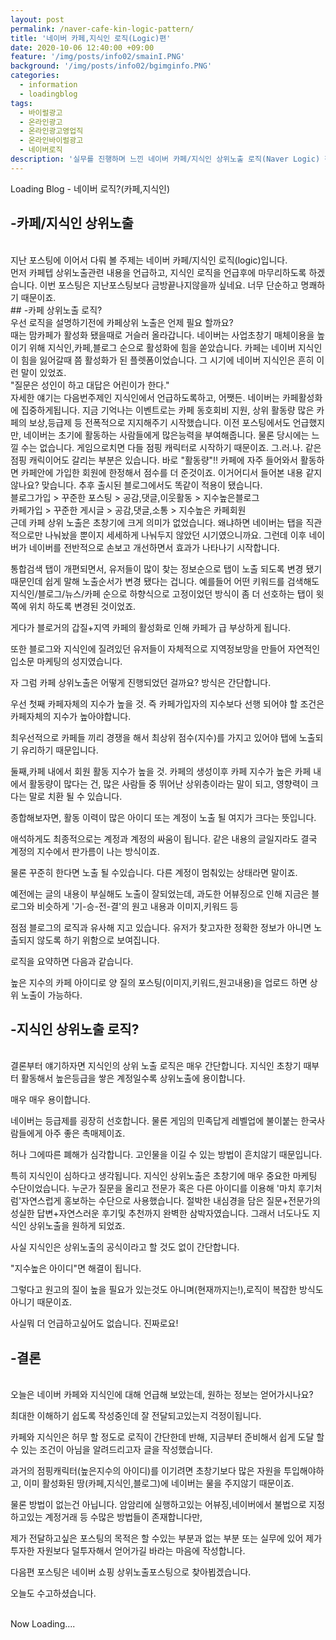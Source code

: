 ```yaml
---
layout: post
permalink: /naver-cafe-kin-logic-pattern/
title: '네이버 카페,지식인 로직(Logic)편'
date: 2020-10-06 12:40:00 +09:00
feature: '/img/posts/info02/smainI.PNG'
background: '/img/posts/info02/bgimginfo.PNG'
categories:
  - information
  - loadingblog
tags:
  - 바이럴광고
  - 온라인광고
  - 온라인광고영업직
  - 온라인바이럴광고
  - 네이버로직
description: '실무를 진행하며 느낀 네이버 카페/지식인 상위노출 로직(Naver Logic) 정보글'
---
```

Loading Blog - 네이버 로직?(카페,지식인)

## -카페/지식인 상위노출
<br>
 지난 포스팅에 이어서 다뤄 볼 주제는 네이버 카페/지식인 로직(logic)입니다.
<br>
먼저 카페텝 상위노출관련 내용을 언급하고, 지식인 로직을 언급후에 마무리하도록 하겠습니다.
이번 포스팅은 지난포스팅보다 금방끝나지않을까 싶네요. 너무 단순하고 명쾌하기 때문이죠.
<br>
## -카페 상위노출 로직?
<br>
 우선 로직을 설명하기전에 카페상위 노출은 언제 필요 할까요?<br>
 때는 맘카페가 활성화 됐을때로 거슬러 올라갑니다.
 네이버는 사업초창기 매체이용을 높이기 위해 지식인,카페,블로그 순으로 활성화에 힘을 쏟았습니다.
 카페는 네이버 지식인이 힘을 잃어갈때 쯤 활성화가 된 플렛폼이었습니다. 그 시기에 네이버 지식인은 흔히 이런 말이 있었죠.<br>
 "질문은 성인이 하고 대답은 어린이가 한다."<br>
 자세한 얘기는 다음번주제인 지식인에서 언급하도록하고, 어쨋든. 네이버는 카페활성화에 집중하게됩니다.
 지금 기억나는 이벤트로는 카페 동호회비 지원, 상위 활동량 많은 카페의 보상,등급제 등 전폭적으로 지지해주기 시작했습니다.
 이전 포스팅에서도 언급했지만, 네이버는 초기에 활동하는 사람들에게 많은능력을 부여해줍니다. 물론 당시에는 느낄 수는 없습니다.
 게임으로치면 다들 점핑 캐릭터로 시작하기 때문이죠. 그.러.나. 같은 점핑 캐릭이어도 갈리는 부분은 있습니다. 바로 "활동량"!!
 카페에 자주 들어와서 활동하면 카페안에 가입한 회원에 한정해서 점수를 더 준것이죠. 이거어디서 들어본 내용 같지 않나요?
 맞습니다. 추후 출시된 블로그에서도 똑같이 적용이 됐습니다.<br>
 블로그가입 > 꾸준한 포스팅 > 공감,댓글,이웃활동 > 지수높은블로그 <br>
 카페가입 > 꾸준한 게시글 > 공감,댓글,소통 > 지수높은 카페회원 <br>
 근데 카페 상위 노출은 초창기에 크게 의미가 없었습니다. 왜냐하면 네이버는 탭을 직관적으로만 나눠놨을 뿐이지 세세하게 나눠두지 않았던 시기였으니까요.
 그런데 이후 네이버가 네이버를 전반적으로 손보고 개선하면서 효과가 나타나기 시작합니다.<p>
 통합검색 탭이 개편되면서, 유저들이 많이 찾는 정보순으로 탭이 노출 되도록 변경 됐기 때문인데 쉽게 말해 노출순서가 변경 됐다는 겁니다.
 예를들어 어떤 키워드를 검색해도 지식인/블로그/뉴스/카페 순으로 하향식으로 고정이었던 방식이 좀 더 선호하는 탭이 윗쪽에 위치 하도록 변경된 것이었죠.<p>
 게다가 블로거의 갑질+지역 카페의 활성화로 인해 카페가 급 부상하게 됩니다.<p>
 또한 블로그와 지식인에 질려있던 유저들이 자체적으로 지역정보망을 만들어 자연적인 입소문 마케팅의 성지였습니다.<p>
 자 그럼 카페 상위노출은 어떻게 진행되었던 걸까요? 방식은 간단합니다.<p>
 우선 첫째 카페자체의 지수가 높을 것. 즉 카페가입자의 지수보다 선행 되어야 할 조건은 카페자체의 지수가 높아야합니다.<p>
 최우선적으로 카페들 끼리 경쟁을 해서 최상위 점수(지수)를 가지고 있어야 탭에 노출되기 유리하기 때문입니다.<p>
 둘째,카페 내에서 회원 활동 지수가 높을 것. 카페의 생성이후 카페 지수가 높은 카페 내에서 활동량이 많다는 건, 많은 사람들 중 뛰어난 상위층이라는 말이 되고, 영향력이 크다는 말로 치환 될 수 있습니다.<p>
 종합해보자면, 활동 이력이 많은 아이디 또는 계정이 노출 될 여지가 크다는 뜻입니다.<p>
 애석하게도 최종적으로는 계정과 계정의 싸움이 됩니다. 같은 내용의 글일지라도 결국 계정의 지수에서 판가름이 나는 방식이죠.<p>
 물론 꾸준히 한다면 노출 될 수있습니다. 다른 계정이 멈춰있는 상태라면 말이죠.<p>
 예전에는 글의 내용이 부실해도 노출이 잘되었는데, 과도한 어뷰징으로 인해 지금은 블로그와 비슷하게 '기-승-전-결'의 원고 내용과 이미지,키워드 등<p>
 점점 블로그의 로직과 유사해 지고 있습니다. 유저가 찾고자한 정확한 정보가 아니면 노출되지 않도록 하기 위함으로 보여집니다.<p>
 로직을 요약하면 다음과 같습니다.<p>
 높은 지수의 카페 아이디로 양 질의 포스팅(이미지,키워드,원고내용)을 업로드 하면 상위 노출이 가능하다.<p>

## -지식인 상위노출 로직?
<br>
결론부터 얘기하자면 지식인의 상위 노출 로직은 매우 간단합니다. 지식인 초창기 때부터 활동해서 높은등급을 쌓은 계정일수록 상위노출에 용이합니다.<p>
매우 매우 용이합니다.<p>
네이버는 등급제를 굉장히 선호합니다. 물론 게임의 민족답게 레벨업에 불이붙는 한국사람들에게 아주 좋은 촉매제이죠.<p>
허나 그에따른 폐해가 심각합니다. 고인물을 이길 수 있는 방법이 흔치않기 때문입니다.<p>
특히 지식인이 심하다고 생각됩니다. 지식인 상위노출은 초창기에 매우 중요한 마케팅 수단이었습니다. 누군가 질문을 올리고 전문가 혹은 다른 아이디를 이용해
'마치 후기처럼'자연스럽게 홍보하는 수단으로 사용했습니다. 절박한 내심경을 담은 질문+전문가의 성실한 답변+자연스러운 후기및 추천까지 완벽한 삼박자였습니다. 그래서 너도나도 지식인 상위노출을 원하게 되었죠.<p>
사실 지식인은 상위노출의 공식이라고 할 것도 없이 간단합니다.<p>
"지수높은 아이디"면 해결이 됩니다.<p>
그렇다고 원고의 질이 높을 필요가 있는것도 아니며(현재까지는!),로직이 복잡한 방식도 아니기 때문이죠.<p>
사실뭐 더 언급하고싶어도 없습니다. 진짜로요!<p>

## -결론
<br>
오늘은 네이버 카페와 지식인에 대해 언급해 보았는데, 원하는 정보는 얻어가시나요?<p>
최대한 이해하기 쉽도록 작성중인데 잘 전달되고있는지 걱정이됩니다.<p>
카페와 지식인은 허무 할 정도로 로직이 간단한데 반해, 지금부터 준비해서 쉽게 도달 할 수 있는 조건이 아님을 알려드리고자 글을 작성했습니다.<p>
과거의 점핑캐릭터(높은지수의 아이디)를 이기려면 초창기보다 많은 자원을 투입해야하고, 이미 활성화된 땅(카페,지식인,블로그)에 네이버는 물을 주지않기 때문이죠.<p>
물론 방법이 없는건 아닙니다. 암암리에 실행하고있는 어뷰징,네이버에서 불법으로 지정하고있는 계정거래 등 수많은 방법들이 존재합니다만,<p>
제가 전달하고싶은 포스팅의 목적은 할 수있는 부분과 없는 부분 또는 실무에 있어 제가 투자한 자원보다 덜투자해서 얻어가길 바라는 마음에 작성합니다.<p>
다음편 포스팅은 네이버 쇼핑 상위노출포스팅으로 찾아뵙겠습니다.<p>
오늘도 수고하셨습니다.<p>
<br>
Now Loading....
